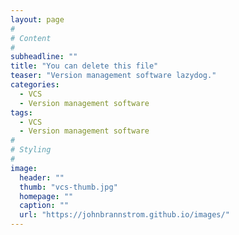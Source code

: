 ```yaml
---
layout: page
#
# Content
#
subheadline: ""
title: "You can delete this file"
teaser: "Version management software lazydog."
categories:
  - VCS
  - Version management software
tags:
  - VCS
  - Version management software
#
# Styling
#
image:
  header: ""
  thumb: "vcs-thumb.jpg"
  homepage: ""
  caption: ""
  url: "https://johnbrannstrom.github.io/images/"
---
```




 [1]: #
 [2]: #
 [3]: #
 [4]: #
 [5]: #
 [6]: #
 [7]: #
 [8]: #
 [9]: #
 [10]: #